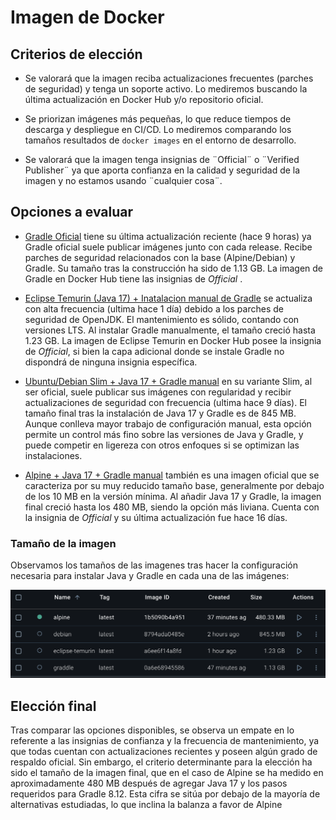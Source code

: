 # Imagen de Docker
## Criterios de elección

- Se valorará que la imagen reciba actualizaciones frecuentes (parches de seguridad) y tenga un soporte activo. Lo mediremos buscando la última actualización en Docker Hub y/o repositorio oficial.

- Se priorizan imágenes más pequeñas, lo que reduce tiempos de descarga y despliegue en CI/CD. Lo mediremos comparando los tamaños resultados de `docker images` en el entorno de desarrollo.

- Se valorará que la imagen tenga insignias de ¨Official¨ o ¨Verified Publisher¨ ya que aporta confianza en la calidad y seguridad de la imagen y no estamos usando ¨cualquier cosa¨.

## Opciones a evaluar

- [Gradle Oficial](https://hub.docker.com/_/gradle)  tiene su última actualización reciente (hace 9 horas) ya Gradle oficial suele publicar imágenes junto con cada release. Recibe parches de seguridad relacionados con la base (Alpine/Debian) y Gradle. Su tamaño tras la construcción ha sido de 1.13 GB. La imagen de Gradle en Docker Hub tiene las insignias de *Official* . 

- [Eclipse Temurin (Java 17) + Inatalacion manual de Gradle](https://hub.docker.com/_/eclipse-temurin) se actualiza con alta frecuencia (ultima hace 1 día) debido a los parches de seguridad de OpenJDK. El mantenimiento es sólido, contando con versiones LTS. Al instalar Gradle manualmente, el tamaño creció hasta 1.23 GB. La imagen de Eclipse Temurin en Docker Hub posee la insignia de *Official*, si bien la capa adicional donde se instale Gradle no dispondrá de ninguna insignia específica.

- [Ubuntu/Debian Slim + Java 17 + Gradle manual](https://hub.docker.com/_/debian) en su variante Slim, al ser oficial, suele publicar sus imágenes con regularidad y recibir actualizaciones de seguridad con frecuencia (ultima hace 9 días). El tamaño final tras la instalación de Java 17 y Gradle es de 845 MB. Aunque conlleva mayor trabajo de configuración manual, esta opción permite un control más fino sobre las versiones de Java y Gradle, y puede competir en ligereza con otros enfoques si se optimizan las instalaciones.

- [Alpine + Java 17 + Gradle manual](https://hub.docker.com/_/alpine) también es una imagen oficial que se caracteriza por su muy reducido tamaño base, generalmente por debajo de los 10 MB en la versión mínima. Al añadir Java 17 y Gradle, la imagen final creció hasta los 480 MB, siendo la opción más liviana. Cuenta con la insignia de *Official* y su última actualización fue hace 16 días.

### Tamaño de la imagen
Observamos los tamaños de las imagenes tras hacer la configuración necesaria para instalar Java y Gradle en cada una de las imágenes:

![Imagenes de Docker](imagenes/imagenes_docker.png)

## Elección final

Tras comparar las opciones disponibles, se observa un empate en lo referente a las insignias de confianza y la frecuencia de mantenimiento, ya que todas cuentan con actualizaciones recientes y poseen algún grado de respaldo oficial. Sin embargo, el criterio determinante para la elección ha sido el tamaño de la imagen final, que en el caso de Alpine se ha medido en aproximadamente 480 MB después de agregar Java 17 y los pasos requeridos para Gradle 8.12. Esta cifra se sitúa por debajo de la mayoría de alternativas estudiadas, lo que inclina la balanza a favor de Alpine